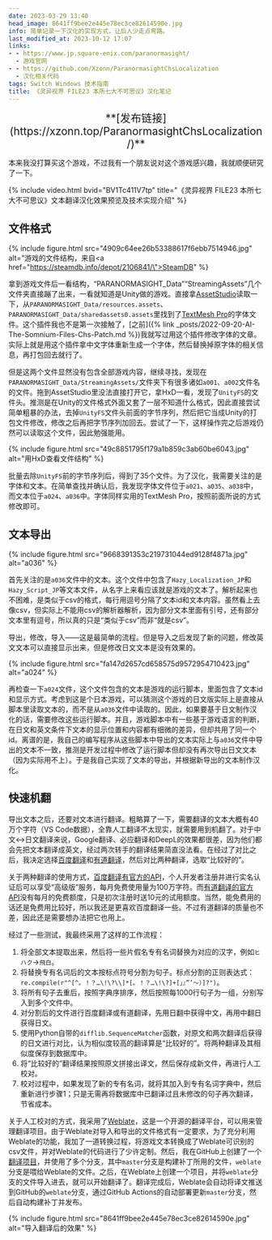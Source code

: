 ```yaml
---
date: 2023-03-29 13:40
head_image: 8641ff9bee2e445e78ec3ce82614590e.jpg
info: 简单记录一下汉化的实现方式，让后人少走点弯路。
last_modified_at: 2023-10-12 17:07
links: 
- - https://www.jp.square-enix.com/paranormasight/
  - 游戏官网
- - https://github.com/Xzonn/ParanormasightChsLocalization
  - 汉化相关代码
tags: Switch Windows 技术指南
title: 《灵异视界 FILE23 本所七大不可思议》汉化笔记
---
```

<div class="alert alert-success" markdown="1" style="text-align: center; font-size: 150%;">
**[发布链接](https://xzonn.top/ParanormasightChsLocalization/)**
</div>

本来我没打算买这个游戏，不过我有一个朋友说对这个游戏感兴趣，我就顺便研究了一下。

{% include video.html bvid="BV1Tc411V7tp" title="《灵异视界 FILE23 本所七大不可思议》文本翻译汉化效果预览及技术实现介绍" %}

## 文件格式

{% include figure.html src="4909c64ee26b53388617f6ebb7514946.jpg" alt="游戏的文件结构，来自<a href=\"https://steamdb.info/depot/2106841/\">SteamDB</a>" %}

拿到游戏文件后一看结构，“PARANORMASIGHT_Data”“StreamingAssets”几个文件夹直接蹦了出来，一看就知道是Unity做的游戏。直接拿[AssetStudio](https://github.com/Perfare/AssetStudio)读取一下，从`PARANORMASIGHT_Data/resources.assets`、`PARANORMASIGHT_Data/sharedassets0.assets`里找到了[TextMesh Pro](https://docs.unity3d.com/cn/2020.3/Manual/com.unity.textmeshpro.html)的字体文件。这个插件我也不是第一次接触了，[之前]({% link _posts/2022-09-20-AI-The-Somnium-Files-Chs-Patch.md %})我就写过用这个插件修改字体的文章。实际上就是用这个插件拿中文字体重新生成一个字体，然后替换掉原字体的相关信息，再打包回去就行了。

但是这两个文件显然没有包含全部游戏内容，继续寻找，发现在`PARANORMASIGHT_Data/StreamingAssets/`文件夹下有很多诸如`a001`、`a002`文件名的文件。拖到AssetStudio里没法直接打开它，拿HxD一看，发现了`UnityFS`的文件头。推测是在Unity的文件格式外面又套了一层不知道什么格式，因此直接尝试简单粗暴的办法，去掉`UnityFS`文件头前面的字节序列，然后把它当成Unity的打包文件修改，修改之后再把字节序列加回去。尝试了一下，这样操作完之后游戏仍然可以读取这个文件，因此勉强能用。

{% include figure.html src="49c8851795f179a1b859c3ab60be6043.jpg" alt="用HxD查看文件结构" %}

批量去除`UnityFS`前的字节序列后，得到了35个文件。为了汉化，我需要关注的是字体和文本。在简单查找并确认后，我发现字体文件位于`a021`、`a035`、`a038`中，而文本位于`a024`、`a036`中。字体同样实用的TextMesh Pro，按照前面所说的方式修改即可。

## 文本导出
{% include figure.html src="9668391353c219731044ed9128f4871a.jpg" alt="a036" %}

首先关注的是`a036`文件中的文本。这个文件中包含了`Hazy_Localization_JP`和`Hazy_Script_JP`等文本文件，从名字上来看应该就是游戏的文本了。解析起来也不困难，是类似于csv的格式，每行用逗号分隔了文本id和文本内容。虽然看上去像csv，但实际上不能用csv的解析器解析，因为部分文本里面有引号，还有部分文本里有逗号，所以真的只是“类似于csv”而非“就是csv”。

导出，修改，导入——这是最简单的流程。但是导入之后发现了新的问题，修改英文文本可以直接显示出来，但是修改日文文本是没有效果的。

{% include figure.html src="fa147d2657cd658575d9572954710423.jpg" alt="a024" %}

再检查一下`a024`文件，这个文件包含的文本是游戏的运行脚本，里面包含了文本id和显示方式。考虑到这是个日本游戏，可以猜测这个游戏的日文版实际上是直接从脚本里读取文本的，而不是从`a036`文件中读取的。因此，如果要基于日文制作汉化的话，需要修改这些运行脚本。并且，游戏脚本中有一些基于游戏语言的判断，在日文和英文条件下文本的显示位置和内容都有细微的差异，但却共用了同一个id。离谱的是，我自己的编写程序从这些脚本中导出的文本实际上与`a036`文件中导出的文本不一致，推测是开发过程中修改了运行脚本但却没有再次导出日文文本（因为实际用不上）。于是我自己实现了文本的导出，并根据新导出的文本制作汉化。

## 快速机翻

导出文本之后，还要对文本进行翻译。粗略算了一下，需要翻译的文本大概有40万个字符（VS Code数据），全靠人工翻译不太现实，就需要用到机翻了。对于中文↔日文翻译来说，Google翻译、必应翻译和DeepL的效果都很差，因为他们都会先把文本翻译成英文，经过两次转手的翻译结果简直没法看。在经过了对比之后，我决定选择[百度翻译](https://fanyi.baidu.com/)和[有道翻译](https://fanyi.youdao.com/)，然后对比两种翻译，选取“比较好的”。

关于两种翻译的使用方式，[百度翻译有官方的API](https://fanyi-api.baidu.com/)，个人开发者注册并进行实名认证后可以享受“高级版”服务，每月免费使用量为100万字符。而[有道翻译的官方API](https://ai.youdao.com/product-fanyi-text.s)没有每月的免费额度，只是初次注册时送10元的试用额度。当然，能免费用的话还是免费用比较好，所以我还是更喜欢百度翻译一些。不过有道翻译的质量也不差，因此还是需要想办法把它也用上。

经过了一些测试，我最终采用了这样的工作流程：

1. 将全部文本提取出来，然后将一些片假名专有名词替换为对应的汉字，例如`ヒハク`→`飛白`。
2. 将替换专有名词后的文本按标点符号分割为句子。标点分割的正则表达式：`re.compile(r"^[^。！？…\!\?\\]*[。！？…\!\?]+[」』”’〜）]?")`。
3. 将所有句子去重后，按照字典序排序，然后按照每1000行句子为一组，分别写入到多个文件中。
4. 对分割后的文件进行百度翻译或有道翻译，先用日翻中获得中文，再用中翻日获得日文。
5. 使用Python自带的`difflib.SequenceMatcher`函数，对原文和两次翻译后获得的日文进行对比，认为相似度较高的翻译算是“比较好的”。将两种翻译及其相似度保存到数据库中。
6. 将“比较好的”翻译结果按照原文拼接出译文，然后保存成新文件，再进行人工校对。
7. 校对过程中，如果发现了新的专有名词，就将其加入到专有名词字典中，然后重新进行步骤1；只是无需再将数据库中已翻译过且未修改的句子再次翻译，节省成本。

关于人工校对的方式，我采用了[Weblate](https://weblate.org/)，这是一个开源的翻译平台，可以用来管理翻译项目。由于Weblate对导入和导出的文件格式有一定要求，为了充分利用Weblate的功能，我加了一道转换过程，将游戏文本转换成了Weblate可识别的csv文件，并对Weblate的代码进行了少许定制。然后，我在GitHub上创建了一个[翻译项目](https://github.com/Xzonn/ParanormasightChsLocalization)，并使用了多个分支，其中`master`分支是构建补丁所用的文件，`weblate`分支是喂给Weblate的文件。之后，在Weblate上创建一个项目，并将`weblate`分支的文件导入进去，就可以开始翻译了。翻译完成后，Weblate会自动将译文推送到GitHub的`weblate`分支，通过GitHub Actions的自动部署更新`master`分支，然后自动构建补丁并发布。

{% include figure.html src="8641ff9bee2e445e78ec3ce82614590e.jpg" alt="导入翻译后的效果" %}